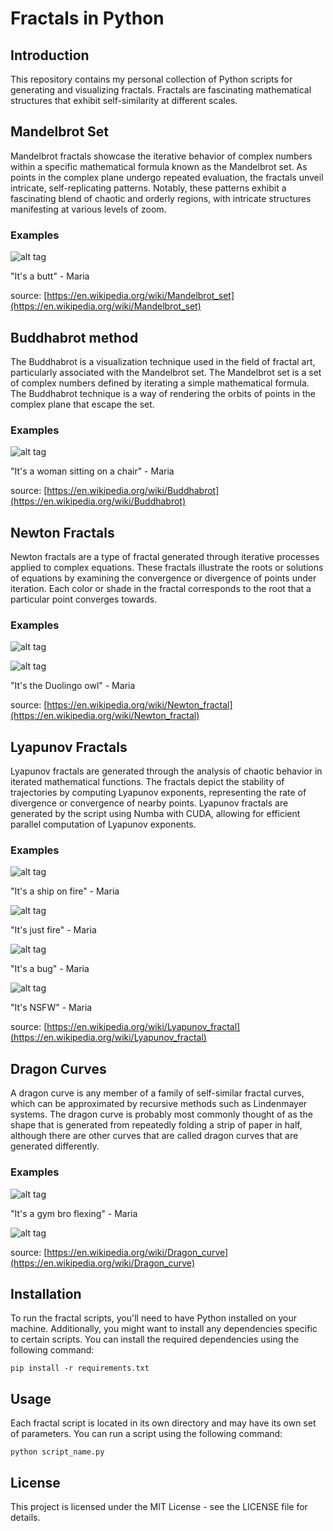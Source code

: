 # Fractals in Python

## Introduction
This repository contains my personal collection of Python scripts for generating and visualizing fractals. Fractals are fascinating mathematical structures that exhibit self-similarity at different scales. 

## Mandelbrot Set

Mandelbrot fractals showcase the iterative behavior of complex numbers within a specific mathematical formula known as the Mandelbrot set. As points in the complex plane undergo repeated evaluation, the fractals unveil intricate, self-replicating patterns. Notably, these patterns exhibit a fascinating blend of chaotic and orderly regions, with intricate structures manifesting at various levels of zoom. 

### Examples

![alt tag](https://github.com/ale93111/Fractals-python/blob/main/mandelbrot/asset/mandelbrot.png)

"It's a butt" - Maria

source: [https://en.wikipedia.org/wiki/Mandelbrot_set](https://en.wikipedia.org/wiki/Mandelbrot_set)

## Buddhabrot method

The Buddhabrot is a visualization technique used in the field of fractal art, particularly associated with the Mandelbrot set. The Mandelbrot set is a set of complex numbers defined by iterating a simple mathematical formula. The Buddhabrot technique is a way of rendering the orbits of points in the complex plane that escape the set.

### Examples

![alt tag](https://github.com/ale93111/Fractals-python/blob/main/buddhabrot/asset/buddhabrot.png)

"It's a woman sitting on a chair" - Maria

source: [https://en.wikipedia.org/wiki/Buddhabrot](https://en.wikipedia.org/wiki/Buddhabrot)


## Newton Fractals

Newton fractals are a type of fractal generated through iterative processes applied to complex equations. These fractals illustrate the roots or solutions of equations by examining the convergence or divergence of points under iteration. Each color or shade in the fractal corresponds to the root that a particular point converges towards.

### Examples

![alt tag](https://github.com/ale93111/Fractals-python/blob/main/newton/asset/newton.png)

![alt tag](https://github.com/ale93111/Fractals-python/blob/main/newton/asset/newton_2.png)

"It's the Duolingo owl" - Maria

source: [https://en.wikipedia.org/wiki/Newton_fractal](https://en.wikipedia.org/wiki/Newton_fractal)


## Lyapunov Fractals

Lyapunov fractals are generated through the analysis of chaotic behavior in iterated mathematical functions. The fractals depict the stability of trajectories by computing Lyapunov exponents, representing the rate of divergence or convergence of nearby points. Lyapunov fractals are generated by the script using Numba with CUDA, allowing for efficient parallel computation of Lyapunov exponents.

### Examples

![alt tag](https://github.com/ale93111/Fractals-python/blob/main/lyapunov/asset/lyapunov_1.png)

"It's a ship on fire" - Maria

![alt tag](https://github.com/ale93111/Fractals-python/blob/main/lyapunov/asset/lyapunov_2.png)

"It's just fire" - Maria

![alt tag](https://github.com/ale93111/Fractals-python/blob/main/lyapunov/asset/lyapunov_3.png)

"It's a bug" - Maria

![alt tag](https://github.com/ale93111/Fractals-python/blob/main/lyapunov/asset/lyapunov_4.png)

"It's NSFW" - Maria

source: [https://en.wikipedia.org/wiki/Lyapunov_fractal](https://en.wikipedia.org/wiki/Lyapunov_fractal)

## Dragon Curves

A dragon curve is any member of a family of self-similar fractal curves, which can be approximated by recursive methods such as Lindenmayer systems. The dragon curve is probably most commonly thought of as the shape that is generated from repeatedly folding a strip of paper in half, although there are other curves that are called dragon curves that are generated differently. 

### Examples

![alt tag](https://github.com/ale93111/Fractals-python/blob/main/dragon_curve/asset/dragon.png)

"It's a gym bro flexing" - Maria

![alt tag](https://github.com/ale93111/Fractals-python/blob/main/dragon_curve/asset/dragon_animation.gif)

source: [https://en.wikipedia.org/wiki/Dragon_curve](https://en.wikipedia.org/wiki/Dragon_curve)

## Installation

To run the fractal scripts, you'll need to have Python installed on your machine. Additionally, you might want to install any dependencies specific to certain scripts. You can install the required dependencies using the following command:

```
pip install -r requirements.txt
```

## Usage

Each fractal script is located in its own directory and may have its own set of parameters. You can run a script using the following command:
```
python script_name.py
```

## License

This project is licensed under the MIT License - see the LICENSE file for details.
